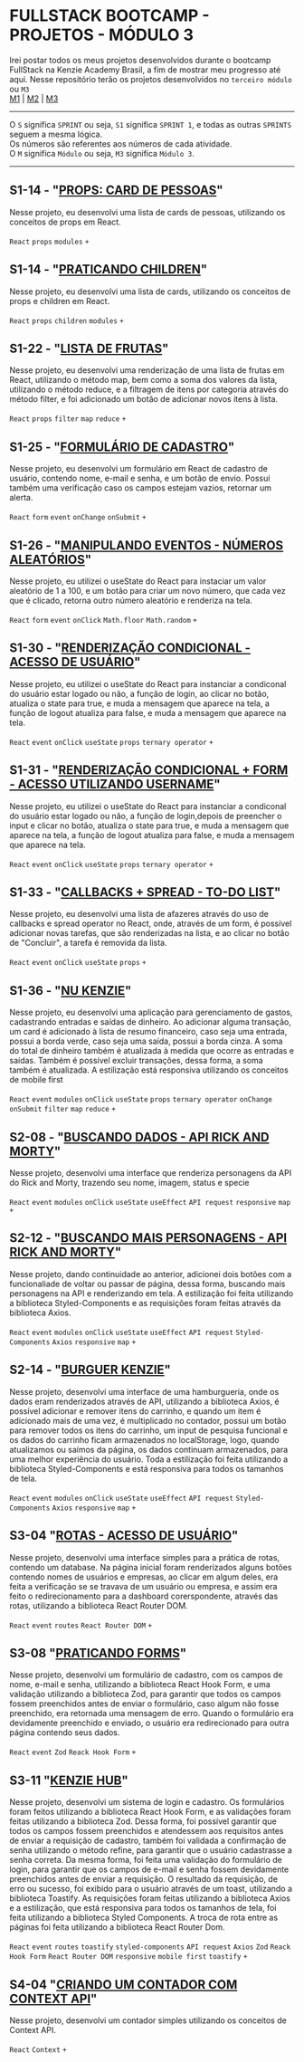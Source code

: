 # FULLSTACK BOOTCAMP - PROJETOS - MÓDULO 3
Irei postar todos os meus projetos desenvolvidos durante o bootcamp FullStack na Kenzie Academy Brasil, a fim de mostrar meu progresso até aqui. Nesse repositório terão os projetos desenvolvidos no `terceiro módulo` ou `M3`<br />
[M1](https://github.com/mariaclaratabosa/M1-PROJETOS) | [M2](https://github.com/mariaclaratabosa/M2-PROJETOS) | [M3](https://github.com/mariaclaratabosa/M3-PROJETOS)
<hr />

O `S` significa `SPRINT` ou seja, `S1` significa `SPRINT 1`, e todas as outras `SPRINTS` seguem a mesma lógica.<br />
Os números são referentes aos números de cada atividade.<br />
O `M` significa `Módulo` ou seja, `M3` significa `Módulo 3`.
<hr />

## S1-14 - "[PROPS: CARD DE PESSOAS](https://props-cards-de-pessoas.vercel.app/)"
Nesse projeto, eu desenvolvi uma lista de cards de pessoas, utilizando os conceitos de props em React. <br />
<br />
`React` `props` `modules` `+`

## S1-14 - "[PRATICANDO CHILDREN](https://praticando-children-react.vercel.app/)"
Nesse projeto, eu desenvolvi uma lista de cards, utilizando os conceitos de props e children em React. <br />
<br />
`React` `props` `children` `modules` `+`

## S1-22 - "[LISTA DE FRUTAS](https://lista-de-frutas-eight-smoky.vercel.app/)"
Nesse projeto, eu desenvolvi uma renderização de uma lista de frutas em React, utilizando o método map, bem como a soma dos valores da lista, utilizando o método reduce, e a filtragem de itens por categoria através do método filter, e foi adicionado um botão de adicionar novos itens à lista. <br />
<br />
`React` `props` `filter` `map` `reduce` `+`

## S1-25 - "[FORMULÁRIO DE CADASTRO](https://formulario-de-cadastro-orcin.vercel.app/)"
Nesse projeto, eu desenvolvi um formulário em React de cadastro de usuário, contendo nome, e-mail e senha, e um botão de envio. Possui também uma verificação caso os campos estejam vazios, retornar um alerta. <br />
<br />
`React` `form` `event` `onChange` `onSubmit` `+`

## S1-26 - "[MANIPULANDO EVENTOS - NÚMEROS ALEATÓRIOS](https://gerando-numeros-aleatorios.vercel.app/)"
Nesse projeto, eu utilizei o useState do React para instaciar um valor aleatório de 1 a 100, e um botão para criar um novo número, que cada vez que é clicado, retorna outro número aleatório e renderiza na tela. <br />
<br />
`React` `form` `event` `onClick` `Math.floor` `Math.random` `+`

## S1-30 - "[RENDERIZAÇÃO CONDICIONAL - ACESSO DE USUÁRIO](https://acesso-de-usuario-steel.vercel.app/)"
Nesse projeto, eu utilizei o useState do React para instanciar a condiconal do usuário estar logado ou não, a função de login, ao clicar no botão, atualiza o state para true, e muda a mensagem que aparece na tela, a função de logout atualiza para false, e muda a mensagem que aparece na tela. <br />
<br />
`React` `event` `onClick` `useState` `props` `ternary operator` `+`

## S1-31 - "[RENDERIZAÇÃO CONDICIONAL + FORM - ACESSO UTILIZANDO USERNAME](https://acesso-com-username-theta.vercel.app/)"
Nesse projeto, eu utilizei o useState do React para instanciar a condiconal do usuário estar logado ou não, a função de login,depois de preencher o input e clicar no botão, atualiza o state para true, e muda a mensagem que aparece na tela, a função de logout atualiza para false, e muda a mensagem que aparece na tela. <br />
<br />
`React` `event` `onClick` `useState` `props` `ternary operator` `+`

## S1-33 - "[CALLBACKS + SPREAD - TO-DO LIST](https://to-do-list-psi-lac.vercel.app/)"
Nesse projeto, eu desenvolvi uma lista de afazeres através do uso de callbacks e spread operator no React, onde, através de um form, é possível adicionar novas tarefas, que são renderizadas na lista, e ao clicar no botão de "Concluir", a tarefa é removida da lista. <br />
<br />
`React` `event` `onClick` `useState` `props` `+`

## S1-36 - "[NU KENZIE](https://react-entrega-s1-template-nu-kenzie-mariaclaratabosa.vercel.app/)"
Nesse projeto, eu desenvolvi uma aplicação para gerenciamento de gastos, cadastrando entradas e saídas de dinheiro. Ao adicionar alguma transação, um card é adicionado à lista de resumo financeiro, caso seja uma entrada, possui a borda verde, caso seja uma saída, possui a borda cinza. A soma do total de dinheiro também é atualizada à medida que ocorre as entradas e saídas. Também é possível excluir transações, dessa forma, a soma também é atualizada. A estilização está responsiva utilizando os conceitos de mobile first<br />
<br />
`React` `event` `modules` `onClick` `useState` `props` `ternary operator` `onChange` `onSubmit` `filter` `map` `reduce` `+`

## S2-08 - "[BUSCANDO DADOS - API RICK AND MORTY](https://buscando-dados-rickandmorty.vercel.app/)"
Nesse projeto, desenvolvi uma interface que renderiza personagens da API do Rick and Morty, trazendo seu nome, imagem, status e specie<br />
<br />
`React` `event` `modules` `onClick` `useState` `useEffect` `API request` `responsive` `map` `+`

## S2-12 - "[BUSCANDO MAIS PERSONAGENS - API RICK AND MORTY](https://buscando-mais-dados-rickandmorty.vercel.app/)"
Nesse projeto, dando continuidade ao anterior, adicionei dois botões com a funcionaliade de voltar ou passar de página, dessa forma, buscando mais personagens na API e renderizando em tela. A estilização foi feita utilizando a biblioteca Styled-Components e as requisições foram feitas através da biblioteca Axios.<br />
<br />
`React` `event` `modules` `onClick` `useState` `useEffect` `API request` `Styled-Components` `Axios` `responsive` `map` `+`

## S2-14 - "[BURGUER KENZIE](https://react-entrega-template-hamburgueria-da-kenzie-mariaclaratabosa.vercel.app/)"
Nesse projeto, desenvolvi uma interface de uma hamburgueria, onde os dados eram renderizados através de API, utilizando a biblioteca Axios, é possível adicionar e remover itens do carrinho, e quando um item é adicionado mais de uma vez, é multiplicado no contador, possui um botão para remover todos os itens do carrinho, um input de pesquisa funcional e os dados do carrinho ficam armazenados no localStorage, logo, quando atualizamos ou saímos da página, os dados continuam armazenados, para uma melhor experiência do usuário. Toda a estilização foi feita utilizando a biblioteca Styled-Components e está responsiva para todos os tamanhos de tela.<br />
<br />
`React` `event` `modules` `onClick` `useState` `useEffect` `API request` `Styled-Components` `Axios` `responsive` `map` `+`

## S3-04 "[ROTAS - ACESSO DE USUÁRIO](https://rotas-acesso-usuario-navy.vercel.app/)"
Nesse projeto, desenvolvi uma interface simples para a prática de rotas, contendo um database. Na página inicial foram renderizados alguns botões contendo nomes de usuários e empresas, ao clicar em algum deles, era feita a verificação se se travava de um usuário ou empresa, e assim era feito o redirecionamento para a dashboard corerspondente, através das rotas, utilizando a biblioteca React Router DOM. <br />
<br />
`React` `event` `routes`  `React Router DOM` `+`

## S3-08 "[PRATICANDO FORMS](https://praticando-forms-xi-two.vercel.app/)"
Nesse projeto, desenvolvi um formulário de cadastro, com os campos de nome, e-mail e senha, utilizando a biblioteca React Hook Form, e uma validação utilizando a biblioteca Zod, para garantir que todos os campos fossem preenchidos antes de enviar o formulário, caso algum não fosse preenchido, era retornada uma mensagem de erro. Quando o formulário era devidamente preenchido e enviado, o usuário era redirecionado para outra página contendo seus dados. <br />
<br />
`React` `event` `Zod` `Reack Hook Form` `+`

## S3-11 "[KENZIE HUB](https://react-entrega-kenzie-hub-mariaclaratabosa.vercel.app/)"
Nesse projeto, desenvolvi um sistema de login e cadastro. Os formulários foram feitos utilizando a biblioteca React Hook Form, e as validações foram feitas utilizando a biblioteca Zod. Dessa forma, foi possível garantir que todos os campos fossem preenchidos e atendessem aos requisitos antes de enviar a requisição de cadastro, também foi validada a confirmação de senha utilizando o método refine, para garantir que o usuário cadastrasse a senha correta. Da mesma forma, foi feita uma validação do formulário de login, para garantir que os campos de e-mail e senha fossem devidamente preenchidos antes de enviar a requisição. O resultado da requisição, de erro ou sucesso, foi exibido para o usuário através de um toast, utilizando a biblioteca Toastify. As requisições foram feitas utilizando a biblioteca Axios e a estilização, que está responsiva para todos os tamanhos de tela, foi feita utilizando a biblioteca Styled Components. A troca de rota entre as páginas foi feita utilizando a biblioteca React Router Dom. <br />
<br />
`React` `event` `routes` `toastify` `styled-components` `API request` `Axios` `Zod` `Reack Hook Form` `React Router DOM` `responsive` `mobile first` `toastify` `+`

## S4-04 "[CRIANDO UM CONTADOR COM CONTEXT API](https://criando-contador.vercel.app/)"
Nesse projeto, desenvolvi um contador simples utilizando os conceitos de Context API. <br />
<br />
`React` `Context` `+`
